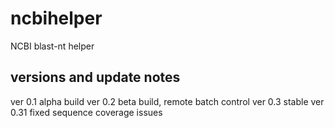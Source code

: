 # ncbihelper
 NCBI blast-nt helper

## versions and update notes
ver 0.1 alpha build
ver 0.2 beta build, remote batch control
ver 0.3 stable
ver 0.31 fixed sequence coverage issues